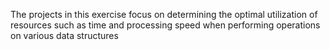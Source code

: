 The projects in this exercise focus
on determining the optimal utilization 
of resources such as time and processing speed
when performing operations on various data
structures
